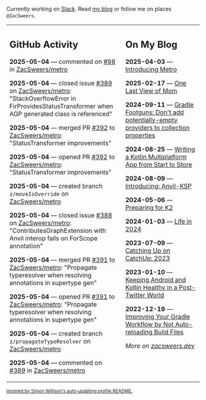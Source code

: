 Currently working on [Slack](https://slack.com/). Read [my blog](https://zacsweers.dev/) or follow me on places `@ZacSweers`.

<table><tr><td valign="top" width="60%">

## GitHub Activity
<!-- githubActivity starts -->
**2025-05-04** — commented on [#98](https://github.com/ZacSweers/metro/issues/98#issuecomment-2849490948) in [ZacSweers/metro](https://github.com/ZacSweers/metro)

**2025-05-04** — closed issue [#389](https://github.com/ZacSweers/metro/issues/389) on [ZacSweers/metro](https://github.com/ZacSweers/metro): "StackOverflowError in FirProvidesStatusTransformer when AGP generated class is referenced"

**2025-05-04** — merged PR [#392](https://github.com/ZacSweers/metro/pull/392) to [ZacSweers/metro](https://github.com/ZacSweers/metro): "StatusTransformer improvements"

**2025-05-04** — opened PR [#392](https://github.com/ZacSweers/metro/pull/392) to [ZacSweers/metro](https://github.com/ZacSweers/metro): "StatusTransformer improvements"

**2025-05-04** — created branch `z/moveIsOverride` on [ZacSweers/metro](https://github.com/ZacSweers/metro)

**2025-05-04** — closed issue [#388](https://github.com/ZacSweers/metro/issues/388) on [ZacSweers/metro](https://github.com/ZacSweers/metro): "ContributesGraphExtension with Anvil interop fails on ForScope annotation"

**2025-05-04** — merged PR [#391](https://github.com/ZacSweers/metro/pull/391) to [ZacSweers/metro](https://github.com/ZacSweers/metro): "Propagate typeresolver when resolving annotations in supertype gen"

**2025-05-04** — opened PR [#391](https://github.com/ZacSweers/metro/pull/391) to [ZacSweers/metro](https://github.com/ZacSweers/metro): "Propagate typeresolver when resolving annotations in supertype gen"

**2025-05-04** — created branch `z/propagateTypeResolver` on [ZacSweers/metro](https://github.com/ZacSweers/metro)

**2025-05-04** — commented on [#389](https://github.com/ZacSweers/metro/issues/389#issuecomment-2849454318) in [ZacSweers/metro](https://github.com/ZacSweers/metro)
<!-- githubActivity ends -->
</td><td valign="top" width="40%">

## On My Blog
<!-- blog starts -->
**2025-04-03** — [Introducing Metro](https://www.zacsweers.dev/introducing-metro/)

**2025-02-17** — [One Last View of Mom](https://www.zacsweers.dev/one-last-view-of-mom/)

**2024-09-11** — [Gradle Footguns: Don't add potentially-empty providers to collection properties](https://www.zacsweers.dev/gradle-footgun-adding-empty-providers-to-collection-properties/)

**2024-08-25** — [Writing a Kotlin Multiplatform App from Start to Store](https://www.zacsweers.dev/writing-a-kotlin-multiplatform-app-from-start-to-store/)

**2024-08-09** — [Introducing: Anvil-KSP](https://www.zacsweers.dev/introducing-anvil-ksp/)

**2024-05-06** — [Preparing for K2](https://www.zacsweers.dev/preparing-for-k2/)

**2024-01-03** — [Life in 2024](https://www.zacsweers.dev/life-in-2024/)

**2023-07-09** — [Catching Up on CatchUp: 2023](https://www.zacsweers.dev/catching-up-on-catchup-2023/)

**2023-01-10** — [Keeping Android and Kotlin Healthy in a Post-Twitter World](https://www.zacsweers.dev/keeping-android-healthy/)

**2022-12-19** — [Improving Your Gradle Workflow by Not Auto-reloading Build Files](https://www.zacsweers.dev/improving-your-workflow-by-not-auto-reloading-build-files/)
<!-- blog ends -->
_More on [zacsweers.dev](https://zacsweers.dev/)_
</td></tr></table>

<sub><a href="https://simonwillison.net/2020/Jul/10/self-updating-profile-readme/">Inspired by Simon Willison's auto-updating profile README.</a></sub>